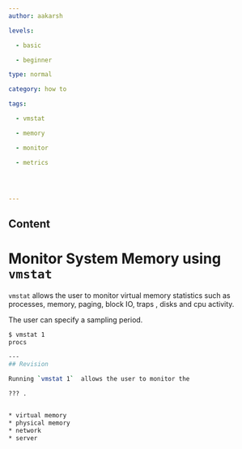 ```yaml
---
author: aakarsh

levels:

  - basic

  - beginner

type: normal

category: how to

tags:

  - vmstat

  - memory

  - monitor

  - metrics




---
```

## Content
# Monitor System Memory using `vmstat`

`vmstat` allows the user to monitor virtual
memory statistics such as processes, memory,
paging, block IO, traps , disks and cpu
activity. 

The user can specify a sampling period.

```bash
$ vmstat 1
procs

---
## Revision

Running `vmstat 1`  allows the user to monitor the 

??? .


* virtual memory
* physical memory
* network
* server

